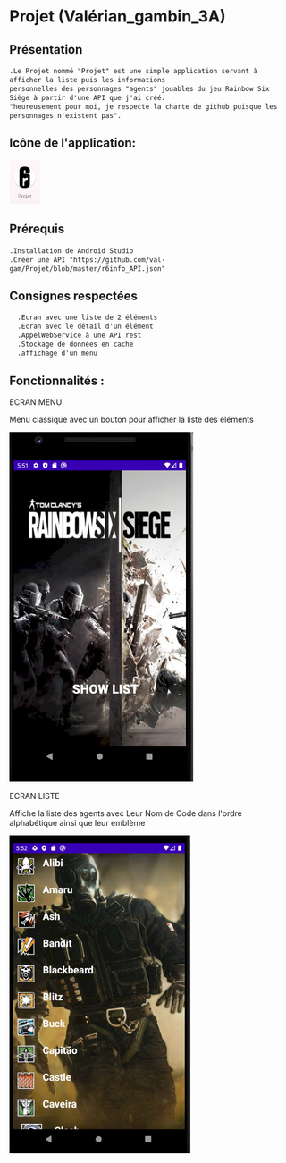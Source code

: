 # Projet (Valérian_gambin_3A)

## Présentation

    .Le Projet nommé "Projet" est une simple application servant à afficher la liste puis les informations 
    personnelles des personnages "agents" jouables du jeu Rainbow Six Siège à partir d'une API que j'ai créé.
    "heureusement pour moi, je respecte la charte de github puisque les personnages n'existent pas".
## Icône de l'application:
   ![Screenshot](https://github.com/val-gam/Projet/blob/master/image_readme/icone.PNG)
    
## Prérequis
    
    .Installation de Android Studio
    .Créer une API "https://github.com/val-gam/Projet/blob/master/r6info_API.json"
    
## Consignes respectées
      .Ecran avec une liste de 2 éléments
      .Ecran avec le détail d'un élément
      .AppelWebService à une API rest
      .Stockage de données en cache
      .affichage d'un menu
      
## Fonctionnalités :
ECRAN MENU

Menu classique avec un bouton pour afficher la liste des éléments


![Screenshot](https://github.com/val-gam/Projet/blob/master/image_readme/menu.PNG)


ECRAN LISTE

Affiche la liste des agents avec Leur Nom de Code dans l'ordre alphabétique ainsi que leur emblème


![Screenshot](https://github.com/val-gam/Projet/blob/master/image_readme/List.PNG)





      
